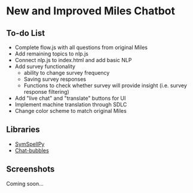 # New and Improved Miles Chatbot 

## To-do List
- Complete flow.js with all questions from original Miles
- Add remaining topics to nlp.js
- Connect nlp.js to index.html and add basic NLP
- Add survey functionality
    - ability to change survey frequency
    - Saving survey responses
    - Functions to check whether survey will provide insight (i.e. survey response filtering)
- Add "live chat" and "translate" buttons for UI
- Implement machine translation through SDLC
- Change color scheme to match original Miles

## Libraries
- [SymSpellPy]("https://github.com/mammothb/symspellpy")
- [Chat-bubbles]("https://github.com/dmitrizzle/chat-bubble")


## Screenshots
Coming soon...